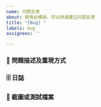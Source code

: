 ```yaml
---
name: 问题反馈
about: 使用此模版，可以快速建立问题反馈
title: "[Bug] "
labels: bug
assignees: ''

---
```


### 🐞 **問題描述及重現方式**

### 🗄 **日誌**

### 🎑 截圖或測試檔案
